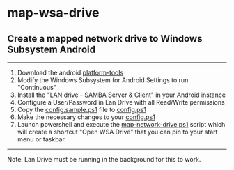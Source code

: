 # map-wsa-drive
## Create a mapped network drive to Windows Subsystem Android

---

1. Download the android [platform-tools](https://dl.google.com/android/repository/platform-tools-latest-windows.zip)
1. Modify the Windows Subsystem for Android Settings to run "Continuous"
1. Install the "LAN drive - SAMBA Server & Client" in your Android instance
1. Configure a User/Password in Lan Drive with all Read/Write permissions
1. Copy the [config.sample.ps1](./config.sample.ps1) file to [config.ps1](./config.ps1)
1. Make the necessary changes to your [config.ps1](./config.ps1)
1. Launch powershell and execute the [map-network-drive.ps1](./map-network-drive.ps1) script which will create a shortcut "Open WSA Drive" that you can pin to your start menu or taskbar

---
Note: Lan Drive must be running in the background for this to work.